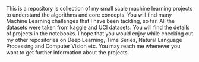 This is a repository is collection of my small scale machine learning projects to understand the algorithms and core concepts.
You will find many Machine Learning challenges that I have been tackling, so far. All the datasets were taken from kaggle and UCI datasets.
You will find the details of projects in the notebooks.
I hope that you would enjoy while checking out my other repositories on Deep Learning, Time Series, Natural Language Processing and Computer Vision etc.
You may reach me whenever you want to get further information about the projects.
